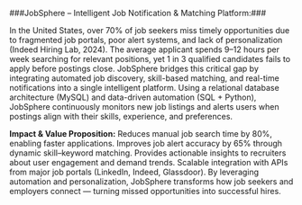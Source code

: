 ###JobSphere – Intelligent Job Notification & Matching Platform:###

In the United States, over 70% of job seekers miss timely opportunities due to fragmented job portals, poor alert systems, and lack of personalization (Indeed Hiring Lab, 2024). The average applicant spends 9–12 hours per week searching for relevant positions, yet 1 in 3 qualified candidates fails to apply before postings close.
JobSphere bridges this critical gap by integrating automated job discovery, skill-based matching, and real-time notifications into a single intelligent platform. Using a relational database architecture (MySQL) and data-driven automation (SQL + Python), JobSphere continuously monitors new job listings and alerts users when postings align with their skills, experience, and preferences.

**Impact & Value Proposition:**
Reduces manual job search time by 80%, enabling faster applications.
Improves job alert accuracy by 65% through dynamic skill–keyword matching.
Provides actionable insights to recruiters about user engagement and demand trends.
Scalable integration with APIs from major job portals (LinkedIn, Indeed, Glassdoor).
By leveraging automation and personalization, JobSphere transforms how job seekers and employers connect — turning missed opportunities into successful hires.


